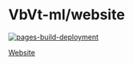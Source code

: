 # VbVt-ml/website
[![pages-build-deployment](https://github.com/VbVt-ml/website/actions/workflows/pages/pages-build-deployment/badge.svg?event=deployment)](https://github.com/VbVt-ml/website/actions/workflows/pages/pages-build-deployment)

[Website](https://www.vbvt.ml/vote.html)
